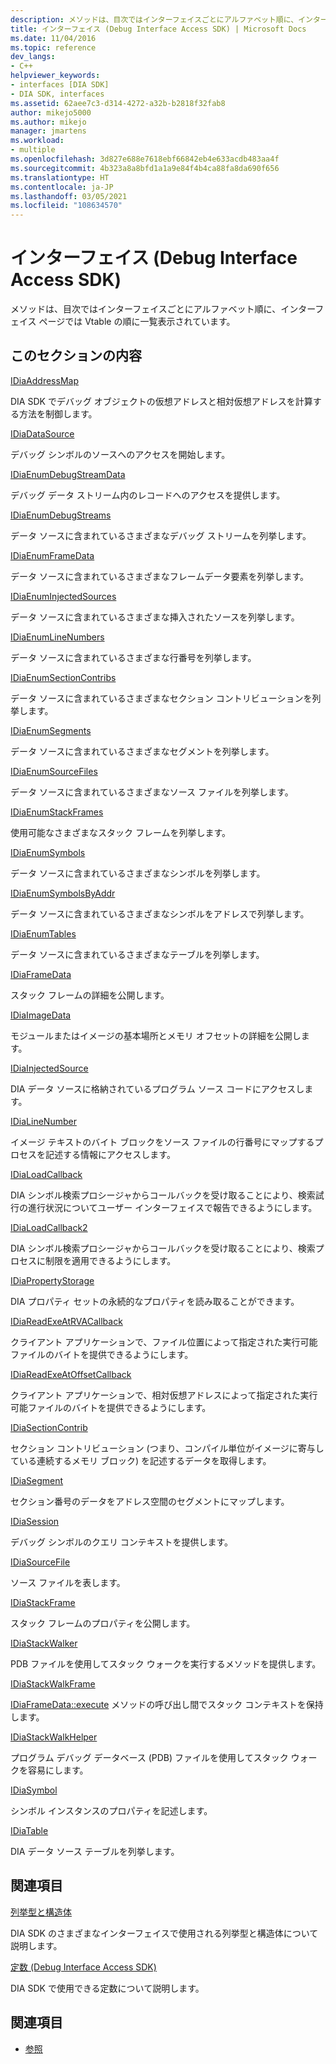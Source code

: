 ```yaml
---
description: メソッドは、目次ではインターフェイスごとにアルファベット順に、インターフェイス ページでは Vtable の順に一覧表示されています。
title: インターフェイス (Debug Interface Access SDK) | Microsoft Docs
ms.date: 11/04/2016
ms.topic: reference
dev_langs:
- C++
helpviewer_keywords:
- interfaces [DIA SDK]
- DIA SDK, interfaces
ms.assetid: 62aee7c3-d314-4272-a32b-b2818f32fab8
author: mikejo5000
ms.author: mikejo
manager: jmartens
ms.workload:
- multiple
ms.openlocfilehash: 3d827e688e7618ebf66842eb4e633acdb483aa4f
ms.sourcegitcommit: 4b323a8a8bfd1a1a9e84f4b4ca88fa8da690f656
ms.translationtype: HT
ms.contentlocale: ja-JP
ms.lasthandoff: 03/05/2021
ms.locfileid: "108634570"
---
```

# <a name="interfaces-debug-interface-access-sdk"></a>インターフェイス (Debug Interface Access SDK)
メソッドは、目次ではインターフェイスごとにアルファベット順に、インターフェイス ページでは Vtable の順に一覧表示されています。

## <a name="in-this-section"></a>このセクションの内容

[IDiaAddressMap](../../debugger/debug-interface-access/idiaaddressmap.md)

DIA SDK でデバッグ オブジェクトの仮想アドレスと相対仮想アドレスを計算する方法を制御します。

[IDiaDataSource](../../debugger/debug-interface-access/idiadatasource.md)

デバッグ シンボルのソースへのアクセスを開始します。

[IDiaEnumDebugStreamData](../../debugger/debug-interface-access/idiaenumdebugstreamdata.md)

デバッグ データ ストリーム内のレコードへのアクセスを提供します。

[IDiaEnumDebugStreams](../../debugger/debug-interface-access/idiaenumdebugstreams.md)

データ ソースに含まれているさまざまなデバッグ ストリームを列挙します。

[IDiaEnumFrameData](../../debugger/debug-interface-access/idiaenumframedata.md)

データ ソースに含まれているさまざまなフレームデータ要素を列挙します。

[IDiaEnumInjectedSources](../../debugger/debug-interface-access/idiaenuminjectedsources.md)

データ ソースに含まれているさまざまな挿入されたソースを列挙します。

[IDiaEnumLineNumbers](../../debugger/debug-interface-access/idiaenumlinenumbers.md)

データ ソースに含まれているさまざまな行番号を列挙します。

[IDiaEnumSectionContribs](../../debugger/debug-interface-access/idiaenumsectioncontribs.md)

データ ソースに含まれているさまざまなセクション コントリビューションを列挙します。

[IDiaEnumSegments](../../debugger/debug-interface-access/idiaenumsegments.md)

データ ソースに含まれているさまざまなセグメントを列挙します。

[IDiaEnumSourceFiles](../../debugger/debug-interface-access/idiaenumsourcefiles.md)

データ ソースに含まれているさまざまなソース ファイルを列挙します。

[IDiaEnumStackFrames](../../debugger/debug-interface-access/idiaenumstackframes.md)

使用可能なさまざまなスタック フレームを列挙します。

[IDiaEnumSymbols](../../debugger/debug-interface-access/idiaenumsymbols.md)

データ ソースに含まれているさまざまなシンボルを列挙します。

[IDiaEnumSymbolsByAddr](../../debugger/debug-interface-access/idiaenumsymbolsbyaddr.md)

データ ソースに含まれているさまざまなシンボルをアドレスで列挙します。

[IDiaEnumTables](../../debugger/debug-interface-access/idiaenumtables.md)

データ ソースに含まれているさまざまなテーブルを列挙します。

[IDiaFrameData](../../debugger/debug-interface-access/idiaframedata.md)

スタック フレームの詳細を公開します。

[IDiaImageData](../../debugger/debug-interface-access/idiaimagedata.md)

モジュールまたはイメージの基本場所とメモリ オフセットの詳細を公開します。

[IDiaInjectedSource](../../debugger/debug-interface-access/idiainjectedsource.md)

DIA データ ソースに格納されているプログラム ソース コードにアクセスします。

[IDiaLineNumber](../../debugger/debug-interface-access/idialinenumber.md)

イメージ テキストのバイト ブロックをソース ファイルの行番号にマップするプロセスを記述する情報にアクセスします。

[IDiaLoadCallback](../../debugger/debug-interface-access/idialoadcallback.md)

DIA シンボル検索プロシージャからコールバックを受け取ることにより、検索試行の進行状況についてユーザー インターフェイスで報告できるようにします。

[IDiaLoadCallback2](../../debugger/debug-interface-access/idialoadcallback2.md)

DIA シンボル検索プロシージャからコールバックを受け取ることにより、検索プロセスに制限を適用できるようにします。

[IDiaPropertyStorage](../../debugger/debug-interface-access/idiapropertystorage.md)

DIA プロパティ セットの永続的なプロパティを読み取ることができます。

[IDiaReadExeAtRVACallback](../../debugger/debug-interface-access/idiareadexeatrvacallback.md)

クライアント アプリケーションで、ファイル位置によって指定された実行可能ファイルのバイトを提供できるようにします。

[IDiaReadExeAtOffsetCallback](../../debugger/debug-interface-access/idiareadexeatoffsetcallback.md)

クライアント アプリケーションで、相対仮想アドレスによって指定された実行可能ファイルのバイトを提供できるようにします。

[IDiaSectionContrib](../../debugger/debug-interface-access/idiasectioncontrib.md)

セクション コントリビューション (つまり、コンパイル単位がイメージに寄与している連続するメモリ ブロック) を記述するデータを取得します。

[IDiaSegment](../../debugger/debug-interface-access/idiasegment.md)

セクション番号のデータをアドレス空間のセグメントにマップします。

[IDiaSession](../../debugger/debug-interface-access/idiasession.md)

デバッグ シンボルのクエリ コンテキストを提供します。

[IDiaSourceFile](../../debugger/debug-interface-access/idiasourcefile.md)

ソース ファイルを表します。

[IDiaStackFrame](../../debugger/debug-interface-access/idiastackframe.md)

スタック フレームのプロパティを公開します。

[IDiaStackWalker](../../debugger/debug-interface-access/idiastackwalker.md)

PDB ファイルを使用してスタック ウォークを実行するメソッドを提供します。

[IDiaStackWalkFrame](../../debugger/debug-interface-access/idiastackwalkframe.md)

[IDiaFrameData::execute](../../debugger/debug-interface-access/idiaframedata-execute.md) メソッドの呼び出し間でスタック コンテキストを保持します。

[IDiaStackWalkHelper](../../debugger/debug-interface-access/idiastackwalkhelper.md)

プログラム デバッグ データベース (PDB) ファイルを使用してスタック ウォークを容易にします。

[IDiaSymbol](../../debugger/debug-interface-access/idiasymbol.md)

シンボル インスタンスのプロパティを記述します。

[IDiaTable](../../debugger/debug-interface-access/idiatable.md)

DIA データ ソース テーブルを列挙します。

## <a name="related-sections"></a>関連項目
[列挙型と構造体](../../debugger/debug-interface-access/enumerations-and-structures.md)

DIA SDK のさまざまなインターフェイスで使用される列挙型と構造体について説明します。

[定数 (Debug Interface Access SDK)](../../debugger/debug-interface-access/constants-debug-interface-access-sdk.md)

DIA SDK で使用できる定数について説明します。

## <a name="see-also"></a>関連項目

- [参照](../../debugger/debug-interface-access/debug-interface-access-sdk-reference.md)
